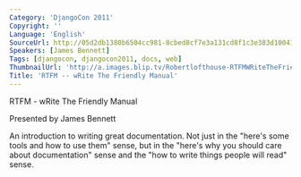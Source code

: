 ```yaml
---
Category: 'DjangoCon 2011'
Copyright: ''
Language: 'English'
SourceUrl: http://05d2db1380b6504cc981-8cbed8cf7e3a131cd8f1c3e383d10041.r93.cf2.rackcdn.com/djangocon-2011/79_rtfm-write-the-friendly-manual.m4v
Speakers: [James Bennett]
Tags: [djangocon, djangocon2011, docs, web]
ThumbnailUrl: 'http://a.images.blip.tv/Robertlofthouse-RTFMWRiteTheFriendlyManual657-381.jpg'
Title: 'RTFM -- wRite The Friendly Manual'
---
```

RTFM - wRite The Friendly Manual

Presented by James Bennett

An introduction to writing great documentation. Not just in the "here's some
tools and how to use them" sense, but in the "here's why you should care about
documentation" sense and the "how to write things people will read" sense.

